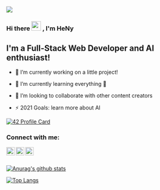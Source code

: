 # ![](https://komarev.com/ghpvc/?username=HeNy007&color=ff69b4)

### Hi there <img src="https://media.giphy.com/media/hvRJCLFzcasrR4ia7z/giphy.gif" width="25px"> , I'm HeNy

## I'm a Full-Stack Web Developer and AI enthusiast!

- 🔭 I’m currently working on a little project!

- 🌱 I’m currently learning everything 🤣

- 👯 I’m looking to collaborate with other content creators

- ⚡ 2021 Goals: learn more about AI

[![42 Profile Card](https://1337-readme.vercel.app/api/profile?login=ozaazaa&cursus=42&email=hide)](https://github.com/HeNy007/HeNy007)

### Connect with me:

[<img align="left" alt="heny007 | Facebook" width="22px" src="https://cdn.jsdelivr.net/npm/simple-icons@v3/icons/facebook.svg" />][facebook]

[<img align="left" alt="heny007 | Twitter" width="22px" src="https://cdn.jsdelivr.net/npm/simple-icons@v3/icons/twitter.svg" />][twitter]

[<img align="left" alt="heny007 | LinkedIn" width="22px" src="https://cdn.jsdelivr.net/npm/simple-icons@v3/icons/youtube.svg" />][youtube]


[facebook]: https://www.facebook.com/hani.banihamad.7/

[twitter]: https://twitter.com/HeNyBn

[youtube]: https://www.youtube.com/henybnhamed

<br />

<br />

[![Anurag's github stats](https://github-readme-stats.vercel.app/api?username=HeNy007)](https://github.com/anuraghazra/github-readme-stats)

[![Top Langs](https://github-readme-stats.vercel.app/api/top-langs/?username=HeNy007&layout=compact)](https://github.com/anuraghazra/github-readme-stats)
